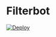 # Filterbot

[![Deploy](https://www.herokucdn.com/deploy/button.svg)](https://www.heroku.com/deploy?template=https://github.com/jikkubot/FilterBot-with-Captions) 
